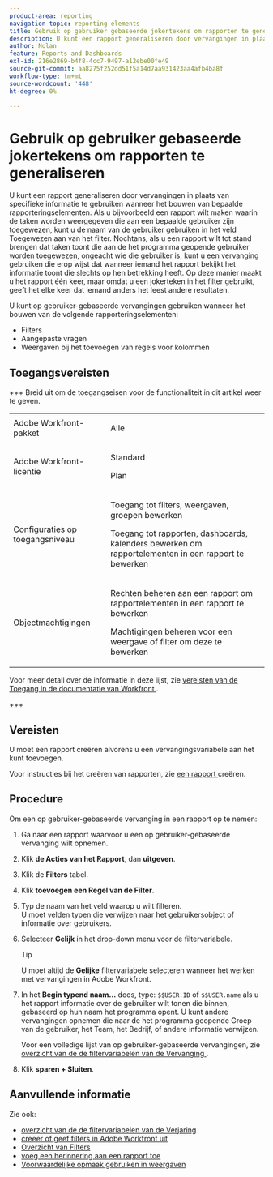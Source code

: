 ```yaml
---
product-area: reporting
navigation-topic: reporting-elements
title: Gebruik op gebruiker gebaseerde jokertekens om rapporten te generaliseren
description: U kunt een rapport generaliseren door vervangingen in plaats van specifieke informatie te gebruiken wanneer het bouwen van bepaalde rapporteringselementen.
author: Nolan
feature: Reports and Dashboards
exl-id: 216e2869-b4f8-4cc7-9497-a12ebe00fe49
source-git-commit: aa8275f252dd51f5a14d7aa931423aa4afb4ba8f
workflow-type: tm+mt
source-wordcount: '448'
ht-degree: 0%

---
```


# Gebruik op gebruiker gebaseerde jokertekens om rapporten te generaliseren

<!-- Audited: 11/2024 -->

U kunt een rapport generaliseren door vervangingen in plaats van specifieke informatie te gebruiken wanneer het bouwen van bepaalde rapporteringselementen. Als u bijvoorbeeld een rapport wilt maken waarin de taken worden weergegeven die aan een bepaalde gebruiker zijn toegewezen, kunt u de naam van de gebruiker gebruiken in het veld Toegewezen aan van het filter. Nochtans, als u een rapport wilt tot stand brengen dat taken toont die aan de het programma geopende gebruiker worden toegewezen, ongeacht wie die gebruiker is, kunt u een vervanging gebruiken die erop wijst dat wanneer iemand het rapport bekijkt het informatie toont die slechts op hen betrekking heeft. Op deze manier maakt u het rapport één keer, maar omdat u een jokerteken in het filter gebruikt, geeft het elke keer dat iemand anders het leest andere resultaten.

U kunt op gebruiker-gebaseerde vervangingen gebruiken wanneer het bouwen van de volgende rapporteringselementen:

* Filters
* Aangepaste vragen
* Weergaven bij het toevoegen van regels voor kolommen

## Toegangsvereisten

+++ Breid uit om de toegangseisen voor de functionaliteit in dit artikel weer te geven. 

<table style="table-layout:auto"> 
 <col> 
 <col> 
 <tbody> 
  <tr> 
   <td role="rowheader">Adobe Workfront-pakket</td> 
   <td> <p>Alle</p> </td> 
  </tr> 
  <tr> 
   <td role="rowheader">Adobe Workfront-licentie</strong></td> 
   <td> 
    <p>Standard</p>
    <p>Plan</p>
   </td>
  </tr> 
  <tr> 
   <td role="rowheader">Configuraties op toegangsniveau</td> 
   <td> <p>Toegang tot filters, weergaven, groepen bewerken</p> <p>Toegang tot rapporten, dashboards, kalenders bewerken om rapportelementen in een rapport te bewerken</p>
   </td> 
  </tr> 
  <tr> 
   <td role="rowheader">Objectmachtigingen</td> 
    <td> <p>Rechten beheren aan een rapport om rapportelementen in een rapport te bewerken</p> <p>Machtigingen beheren voor een weergave of filter om deze te bewerken</p></td> 
   </td> 
  </tr> 
 </tbody> 
</table>

Voor meer detail over de informatie in deze lijst, zie [ vereisten van de Toegang in de documentatie van Workfront ](/help/quicksilver/administration-and-setup/add-users/access-levels-and-object-permissions/access-level-requirements-in-documentation.md).

+++

## Vereisten

U moet een rapport creëren alvorens u een vervangingsvariabele aan het kunt toevoegen.

Voor instructies bij het creëren van rapporten, zie [ een rapport ](../../../reports-and-dashboards/reports/creating-and-managing-reports/create-report.md) creëren.

## Procedure

Om een op gebruiker-gebaseerde vervanging in een rapport op te nemen:

1. Ga naar een rapport waarvoor u een op gebruiker-gebaseerde vervanging wilt opnemen.
1. Klik **de Acties van het Rapport**, dan **uitgeven**.

1. Klik de **Filters** tabel.
1. Klik **toevoegen een Regel van de Filter**.
1. Typ de naam van het veld waarop u wilt filteren.\
   U moet velden typen die verwijzen naar het gebruikersobject of informatie over gebruikers.
1. Selecteer **Gelijk** in het drop-down menu voor de filtervariabele.

   >[!TIP]
   >
   >U moet altijd de **Gelijke** filtervariabele selecteren wanneer het werken met vervangingen in Adobe Workfront.

1. In het **Begin typend naam...** doos, type: `$$USER.ID` of `$$USER.name` als u het rapport informatie over de gebruiker wilt tonen die binnen, gebaseerd op hun naam het programma opent. U kunt andere vervangingen opnemen die naar de het programma geopende Groep van de gebruiker, het Team, het Bedrijf, of andere informatie verwijzen.

   Voor een volledige lijst van op gebruiker-gebaseerde vervangingen, zie [ overzicht van de de filtervariabelen van de Vervanging ](../../../reports-and-dashboards/reports/reporting-elements/understand-wildcard-filter-variables.md).

1. Klik **sparen + Sluiten**.

## Aanvullende informatie

Zie ook:

<!--outdated: * [Basic Report Creation Program](https://one.workfront.com/s/basic-report-creation-program) -->
* [ overzicht van de de filtervariabelen van de Verjaring ](../../../reports-and-dashboards/reports/reporting-elements/understand-wildcard-filter-variables.md)
* [ creeer of geef filters in Adobe Workfront uit ](../../../reports-and-dashboards/reports/reporting-elements/create-filters.md)
* [ Overzicht van Filters ](../../../reports-and-dashboards/reports/reporting-elements/filters-overview.md)
* [ voeg een herinnering aan een rapport toe ](../../../reports-and-dashboards/reports/creating-and-managing-reports/add-prompt-report.md)
* [Voorwaardelijke opmaak gebruiken in weergaven](../../../reports-and-dashboards/reports/reporting-elements/use-conditional-formatting-views.md)
